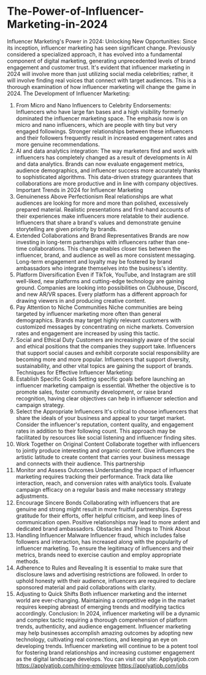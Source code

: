 # The-Power-of-Influencer-Marketing-in-2024
Influencer Marketing's Power in 2024: Unlocking New Opportunities:
Since its inception, influencer marketing has seen significant change. Previously considered a specialized approach, it has evolved into a fundamental component of digital marketing, generating unprecedented levels of brand engagement and customer trust. It's evident that influencer marketing in 2024 will involve more than just utilizing social media celebrities; rather, it will involve finding real voices that connect with target audiences. This is a thorough examination of how influencer marketing will change the game in 2024.
The Development of Influencer Marketing:
1. From Micro and Nano Influencers to Celebrity Endorsements:
Influencers who have large fan bases and a high visibility formerly dominated the influencer marketing space. The emphasis now is on micro and nano influencers, which are people with tiny but very engaged followings. Stronger relationships between these influencers and their followers frequently result in increased engagement rates and more genuine recommendations.
2. AI and data analytics integration:
The way marketers find and work with influencers has completely changed as a result of developments in AI and data analytics. Brands can now evaluate engagement metrics, audience demographics, and influencer success more accurately thanks to sophisticated algorithms. This data-driven strategy guarantees that collaborations are more productive and in line with company objectives.
Important Trends in 2024 for Influencer Marketing
1. Genuineness Above Perfectionism
Real relationships are what audiences are looking for more and more than polished, excessively prepared material. Realistic presentations and first-hand accounts of their experiences make influencers more relatable to their audience. Influencers that share a brand's values and demonstrate genuine storytelling are given priority by brands.
2. Extended Collaborations and Brand Representatives
Brands are now investing in long-term partnerships with influencers rather than one-time collaborations. This change enables closer ties between the influencer, brand, and audience as well as more consistent messaging. Long-term engagement and loyalty may be fostered by brand ambassadors who integrate themselves into the business's identity.
3. Platform Diversification
Even if TikTok, YouTube, and Instagram are still well-liked, new platforms and cutting-edge technology are gaining ground. Companies are looking into possibilities on Clubhouse, Discord, and new AR/VR spaces. Every platform has a different approach for drawing viewers in and producing creative content.
4. Pay Attention to Niche Communities
Niche communities are being targeted by influencer marketing more often than general demographics. Brands may target highly relevant customers with customized messages by concentrating on niche markets. Conversion rates and engagement are increased by using this tactic.
5. Social and Ethical Duty
Customers are increasingly aware of the social and ethical positions that the companies they support take. Influencers that support social causes and exhibit corporate social responsibility are becoming more and more popular. Influencers that support diversity, sustainability, and other vital topics are gaining the support of brands.
Techniques for Effective Influencer Marketing: 
1. Establish Specific Goals
Setting specific goals before launching an influencer marketing campaign is essential. Whether the objective is to promote sales, foster community development, or raise brand recognition, having clear objectives can help in influencer selection and campaign strategy.
2. Select the Appropriate Influencers
It's critical to choose influencers that share the ideals of your business and appeal to your target market. Consider the influencer's reputation, content quality, and engagement rates in addition to their following count. This approach may be facilitated by resources like social listening and influencer finding sites.
3. Work Together on Original Content
Collaborate together with influencers to jointly produce interesting and organic content. Give influencers the artistic latitude to create content that carries your business message and connects with their audience. This partnership
4. Monitor and Assess Outcomes
Understanding the impact of influencer marketing requires tracking their performance. Track data like interaction, reach, and conversion rates with analytics tools. Evaluate campaign efficacy on a regular basis and make necessary strategy adjustments.
5. Encourage Sincere Bonds
Collaborating with influencers that are genuine and strong might result in more fruitful partnerships. Express gratitude for their efforts, offer helpful criticism, and keep lines of communication open. Positive relationships may lead to more ardent and dedicated brand ambassadors.
Obstacles and Things to Think About
1. Handling Influencer Malware
Influencer fraud, which includes false followers and interaction, has increased along with the popularity of influencer marketing. To ensure the legitimacy of influencers and their metrics, brands need to exercise caution and employ appropriate methods.
2. Adherence to Rules and Revealing
It is essential to make sure that disclosure laws and advertising restrictions are followed. In order to uphold honesty with their audience, influencers are required to declare sponsored material and paid collaborations with clarity.
3. Adjusting to Quick Shifts
Both influencer marketing and the internet world are ever-changing. Maintaining a competitive edge in the market requires keeping abreast of emerging trends and modifying tactics accordingly.
Conclusion:
In 2024, influencer marketing will be a dynamic and complex tactic requiring a thorough comprehension of platform trends, authenticity, and audience engagement. Influencer marketing may help businesses accomplish amazing outcomes by adopting new technology, cultivating real connections, and keeping an eye on developing trends. Influencer marketing will continue to be a potent tool for fostering brand relationships and increasing customer engagement as the digital landscape develops.
You can visit our site: Applyatjob.com
https://applyatjob.com/hiring-employee
https://applyatjob.com/jobs
